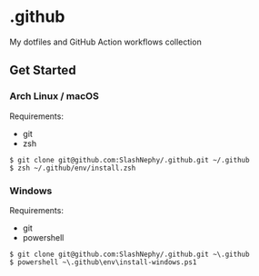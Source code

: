 # .github

My dotfiles and GitHub Action workflows collection

## Get Started

### Arch Linux / macOS

Requirements:
  - git
  - zsh

```console
$ git clone git@github.com:SlashNephy/.github.git ~/.github
$ zsh ~/.github/env/install.zsh
```

### Windows

Requirements:
  - git
  - powershell

```console
$ git clone git@github.com:SlashNephy/.github.git ~\.github
$ powershell ~\.github\env\install-windows.ps1
```
